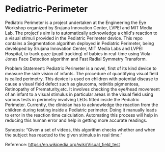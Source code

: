 # Pediatric-Perimeter
Pediatric Perimeter is a project undertaken at the Engineering the Eye Workshop organized by Srujana Innovation Center, LVPEI and MIT Media Lab. The project's aim is to automatically acknowledge a child's reaction to a visual stimuli provided in the Pediatric Perimeter device.
This repo contains a Segmentation algorithm deployed in Pediatric Perimeter, being developed by Srujana Innovation Center, MIT Media Labs and LVPEI Hospital, to track gaze (pupil tracking) of babies in real-time using Viola-Jones Face Detection algorithm and Fast Radial Symmetry Transform.

Problem Statement: Pediatric Perimeter is a novel, first of its kind device to measure the side vision of infants. The procedure of quantifying visual field is called perimetry. This device is used on children with potential disease to cause a visual field defect such as glaucoma, retinitis pigmentosa, Retinopathy of Prematurity,etc. It involves checking the eye/head movement of an infant to a visual stimulus in particular areas in the visual field using various tests in perimetry involving LEDs fitted inside the Pediatric Perimeter. Currently, the clinician has to acknowledge the reaction from the children during testing inside a Pediatric perimeter. Doing it manually leads to error in the reaction time calculation. Automating this process will help in reducing this human error and help in getting more accurate readings.  

Synopsis: “Given a set of videos, this algorithm checks whether and when the subject has reacted to the given stimulus in real time.”   

Reference: https://en.wikipedia.org/wiki/Visual_field_test
